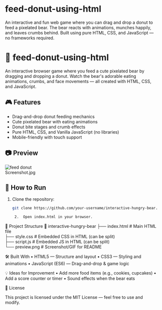 # feed-donut-using-html
An interactive and fun web game where you can drag and drop a donut to feed a pixelated bear. The bear reacts with animations, munches happily, and leaves crumbs behind. Built using pure HTML, CSS, and JavaScript — no frameworks required.

# 🐻 feed-donut-using-html 

An interactive browser game where you feed a cute pixelated bear by dragging and dropping a donut. Watch the bear's adorable eating animations, crumbs, and face movements — all created with HTML, CSS, and JavaScript.  

## 🎮 Features  
- Drag-and-drop donut feeding mechanics  
- Cute pixelated bear with eating animations  
- Donut bite stages and crumb effects  
- Pure HTML, CSS, and Vanilla JavaScript (no libraries)  
- Mobile-friendly with touch support  

## 📷 Preview  
![feed donut]()  
Screenshot.jpg

## 🚀 How to Run  
1. Clone the repository:  
   ```bash
   git clone https://github.com/your-username/interactive-hungry-bear.git

   	2.	Open index.html in your browser.

📂 Project Structure
📁 interactive-hungry-bear
 ├── index.html   # Main HTML file  
 ├── style.css    # Embedded CSS in HTML (can be split)  
 ├── script.js    # Embedded JS in HTML (can be split)  
 └── preview.png  # Screenshot/GIF for README  


 🛠️ Built With
	•	HTML5 — Structure and layout
	•	CSS3 — Styling and animations
	•	JavaScript (ES6) — Drag-and-drop & game logic

💡 Ideas for Improvement
	•	Add more food items (e.g., cookies, cupcakes)
	•	Add a score counter or timer
	•	Sound effects when the bear eats

📜 License

This project is licensed under the MIT License — feel free to use and modify.


   
